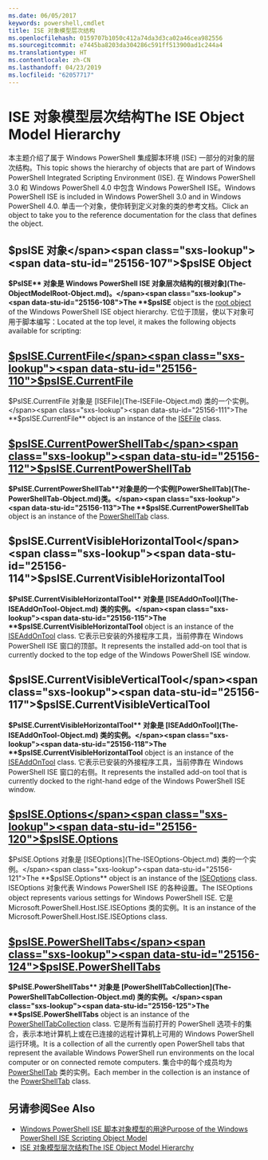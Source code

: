 ```yaml
---
ms.date: 06/05/2017
keywords: powershell,cmdlet
title: ISE 对象模型层次结构
ms.openlocfilehash: 0159707b1050c412a74da3d3ca02a46cea982556
ms.sourcegitcommit: e7445ba8203da304286c591ff513900ad1c244a4
ms.translationtype: HT
ms.contentlocale: zh-CN
ms.lasthandoff: 04/23/2019
ms.locfileid: "62057717"
---
```

# <a name="the-ise-object-model-hierarchy"></a><span data-ttu-id="25156-103">ISE 对象模型层次结构</span><span class="sxs-lookup"><span data-stu-id="25156-103">The ISE Object Model Hierarchy</span></span>

<span data-ttu-id="25156-104">本主题介绍了属于 Windows PowerShell 集成脚本环境 (ISE) 一部分的对象的层次结构。</span><span class="sxs-lookup"><span data-stu-id="25156-104">This topic shows the hierarchy of objects that are part of Windows PowerShell Integrated Scripting Environment (ISE).</span></span>
<span data-ttu-id="25156-105">在 Windows PowerShell 3.0 和 Windows PowerShell 4.0 中包含 Windows PowerShell ISE。</span><span class="sxs-lookup"><span data-stu-id="25156-105">Windows PowerShell ISE is included in Windows PowerShell 3.0 and in Windows PowerShell 4.0.</span></span>
<span data-ttu-id="25156-106">单击一个对象，使你转到定义对象的类的参考文档。</span><span class="sxs-lookup"><span data-stu-id="25156-106">Click an object to take you to the reference documentation for the class that defines the object.</span></span>

## <a name="psise-object"></a><span data-ttu-id="25156-107">$psISE 对象</span><span class="sxs-lookup"><span data-stu-id="25156-107">$psISE Object</span></span>

<span data-ttu-id="25156-108">**$PsISE** 对象是 Windows PowerShell ISE 对象层次结构的[根对象](The-ObjectModelRoot-Object.md)。</span><span class="sxs-lookup"><span data-stu-id="25156-108">The **$psISE** object is the [root object](The-ObjectModelRoot-Object.md) of the Windows PowerShell ISE object hierarchy.</span></span>
<span data-ttu-id="25156-109">它位于顶层，使以下对象可用于脚本编写：</span><span class="sxs-lookup"><span data-stu-id="25156-109">Located at the top level, it makes the following objects available for scripting:</span></span>

## <a name="psisecurrentfilethe-isefile-objectmd"></a>[<span data-ttu-id="25156-110">$psISE.CurrentFile</span><span class="sxs-lookup"><span data-stu-id="25156-110">$psISE.CurrentFile</span></span>](The-ISEFile-Object.md)

<span data-ttu-id="25156-111">$PsISE.CurrentFile 对象是 [ISEFile](The-ISEFile-Object.md) 类的一个实例。</span><span class="sxs-lookup"><span data-stu-id="25156-111">The **$psISE.CurrentFile** object is an instance of the [ISEFile](The-ISEFile-Object.md) class.</span></span>

## <a name="psisecurrentpowershelltabthe-powershelltab-objectmd"></a>[<span data-ttu-id="25156-112">$psISE.CurrentPowerShellTab</span><span class="sxs-lookup"><span data-stu-id="25156-112">$psISE.CurrentPowerShellTab</span></span>](The-PowerShellTab-Object.md)

<span data-ttu-id="25156-113">**$PsISE.CurrentPowerShellTab**对象是的一个实例[PowerShellTab](The-PowerShellTab-Object.md)类。</span><span class="sxs-lookup"><span data-stu-id="25156-113">The **$psISE.CurrentPowerShellTab** object is an instance of the [PowerShellTab](The-PowerShellTab-Object.md) class.</span></span>

## <a name="psisecurrentvisiblehorizontaltool"></a><span data-ttu-id="25156-114">$psISE.CurrentVisibleHorizontalTool</span><span class="sxs-lookup"><span data-stu-id="25156-114">$psISE.CurrentVisibleHorizontalTool</span></span>

<span data-ttu-id="25156-115">**$PsISE.CurrentVisibleHorizontalTool** 对象是 [ISEAddOnTool](The-ISEAddOnTool-Object.md) 类的实例。</span><span class="sxs-lookup"><span data-stu-id="25156-115">The **$psISE.CurrentVisibleHorizontalTool** object is an instance of the [ISEAddOnTool](The-ISEAddOnTool-Object.md) class.</span></span>
<span data-ttu-id="25156-116">它表示已安装的外接程序工具，当前停靠在 Windows PowerShell ISE 窗口的顶部。</span><span class="sxs-lookup"><span data-stu-id="25156-116">It represents the installed add-on tool that is currently docked to the top edge of the Windows PowerShell ISE window.</span></span>

## <a name="psisecurrentvisibleverticaltool"></a><span data-ttu-id="25156-117">$psISE.CurrentVisibleVerticalTool</span><span class="sxs-lookup"><span data-stu-id="25156-117">$psISE.CurrentVisibleVerticalTool</span></span>

<span data-ttu-id="25156-118">**$PsISE.CurrentVisibleHorizontalTool** 对象是 [ISEAddOnTool](The-ISEAddOnTool-Object.md) 类的实例。</span><span class="sxs-lookup"><span data-stu-id="25156-118">The **$psISE.CurrentVisibleHorizontalTool** object is an instance of the [ISEAddOnTool](The-ISEAddOnTool-Object.md) class.</span></span>
<span data-ttu-id="25156-119">它表示已安装的外接程序工具，当前停靠在 Windows PowerShell ISE 窗口的右侧。</span><span class="sxs-lookup"><span data-stu-id="25156-119">It represents the installed add-on tool that is currently docked to the right-hand edge of the Windows PowerShell ISE window.</span></span>

## <a name="psiseoptionsthe-iseoptions-objectmd"></a>[<span data-ttu-id="25156-120">$psISE.Options</span><span class="sxs-lookup"><span data-stu-id="25156-120">$psISE.Options</span></span>](The-ISEOptions-Object.md)

<span data-ttu-id="25156-121">$PsISE.Options 对象是 [ISEOptions](The-ISEOptions-Object.md) 类的一个实例。</span><span class="sxs-lookup"><span data-stu-id="25156-121">The **$psISE.Options** object is an instance of the [ISEOptions](The-ISEOptions-Object.md) class.</span></span>
<span data-ttu-id="25156-122">ISEOptions 对象代表 Windows PowerShell ISE 的各种设置。</span><span class="sxs-lookup"><span data-stu-id="25156-122">The ISEOptions object represents various settings for Windows PowerShell ISE.</span></span>
<span data-ttu-id="25156-123">它是 Microsoft.PowerShell.Host.ISE.ISEOptions 类的实例。</span><span class="sxs-lookup"><span data-stu-id="25156-123">It is an instance of the Microsoft.PowerShell.Host.ISE.ISEOptions class.</span></span>

## <a name="psisepowershelltabsthe-powershelltabcollection-objectmd"></a>[<span data-ttu-id="25156-124">$psISE.PowerShellTabs</span><span class="sxs-lookup"><span data-stu-id="25156-124">$psISE.PowerShellTabs</span></span>](The-PowerShellTabCollection-Object.md)

<span data-ttu-id="25156-125">**$PsISE.PowerShellTabs** 对象是 [PowerShellTabCollection](The-PowerShellTabCollection-Object.md) 类的实例。</span><span class="sxs-lookup"><span data-stu-id="25156-125">The **$psISE.PowerShellTabs** object is an instance of the [PowerShellTabCollection](The-PowerShellTabCollection-Object.md) class.</span></span>
<span data-ttu-id="25156-126">它是所有当前打开的 PowerShell 选项卡的集合，表示本地计算机上或在已连接的远程计算机上可用的 Windows PowerShell 运行环境。</span><span class="sxs-lookup"><span data-stu-id="25156-126">It is a collection of all the currently open PowerShell tabs that represent the available Windows PowerShell run environments on the local computer or on connected remote computers.</span></span>
<span data-ttu-id="25156-127">集合中的每个成员均为 [PowerShellTab](The-PowerShellTab-Object.md) 类的实例。</span><span class="sxs-lookup"><span data-stu-id="25156-127">Each member in the collection is an instance of the [PowerShellTab](The-PowerShellTab-Object.md) class.</span></span>

## <a name="see-also"></a><span data-ttu-id="25156-128">另请参阅</span><span class="sxs-lookup"><span data-stu-id="25156-128">See Also</span></span>

- [<span data-ttu-id="25156-129">Windows PowerShell ISE 脚本对象模型的用途</span><span class="sxs-lookup"><span data-stu-id="25156-129">Purpose of the Windows PowerShell ISE Scripting Object Model</span></span>](Purpose-of-the-Windows-PowerShell-ISE-Scripting-Object-Model.md)
- [<span data-ttu-id="25156-130">ISE 对象模型层次结构</span><span class="sxs-lookup"><span data-stu-id="25156-130">The ISE Object Model Hierarchy</span></span>](The-ISE-Object-Model-Hierarchy.md)